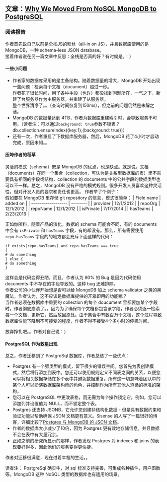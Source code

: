 ## 文章：[Why We Moved From NoSQL MongoDB to PostgreSQL](https://dzone.com/articles/why-we-moved-from-nosql-mongodb-to-postgresql)

### 阅读报告

作者首先说自己以前是全栈JS的粉丝（all-in on JS），并且数据库使用的是 MongoDB，一种 schema-less JSON database。  
接着作者说在另一篇文章中反思：全栈是否真的好？有时候是。：）  

#### 一些小问题
* 作者家的数据库采用的是主备结构。随着数据量的增大，MongoDB 开始出现一些问题：检索每个文档（document）超过一秒。  
作者花了很长时间，用了各种手段（也许）都没找到问题所在，一气之下，新建了台服务器作为主服务器，并重建了从服务器。  
整个世界清净了。。（查询时间恢复到150ms），但之前的问题仍然是未解之谜。  
* MongoDB 的数据量达到 4TB，作者为数据库重建索引时，会导致服务不可用。（读者注：可以通过`background: true`参数不锁表？db.collection.ensureIndex({key:1},{background: true})）  
* 还有一次，作者重启了下数据库服务器，然后，MongoDB 花了4小时才启动完成，原因未知。。  

#### 压垮作者的稻草
灵活的模式（schema）既是 MongoDB 的优点，也是缺点。就是说，文档（documents）在同一个集合（collection，可认为是关系型数据库的表）里不需要具有相同的字段或结构，collection 的 documents 中的公共字段的数据类型也可以不一样。总之，MongoDB 没有严格的模式规则。很多开发人员喜欢这种灵活性，但对开发人员的要求和责任也更高。
作者举了个例子：  
假如要在 MongoDB 里存储 git repository 的信息，模式很简单：
|     Field name     | added on    | 
| ------------------ | -------- | 
| provider	| 12/1/2012 |
| repoOrg	| 12/1/2012 |
| repoName	| 12/1/2012 |
| isPrivate	| 7/17/2014 |
| hasTeams	| 2/23/2016 |

正如你所料，随着产品的演化，数据的 schema 可能会不同，有的 documents 中会有 `isPrivate` 和 `hasTeams` 字段，有的却没有。那么，所有需要使用 `repo.hasTeams` 字段的的地方都会充斥下面这样的代码：
```
if exists(repo.hasTeams) and repo.hasTeams === true
{
# do something
} else {
# do something
}
```
这样会是代码变得丑陋，而且，作者认为 90% 的 Bug 是因为代码使用 documents 中不存在的字段导致的。这种 bug 还难排除。  
作者公司的小伙伴开始想是否可以给 MongoDB 加上 schema validator 之类的黑魔法，作者认为，这不应该是数据库提供的开箱即用的功能嘛？  
当作者必须在数据库中重要的 collection 的每个 doucument 里都要加某个字段时，作者彻底崩溃了。。因为为了确保每个文档都包含该字段，作者必须逐一检索每一个文档，更新它，然后放回原处。由于集合中有数百万个文档，这个过程导致数据库性能下降到不可接受的程度，作者不得不接受4个多小时的停机时间。

放弃挣扎吧。。作者对自己说：）

#### PostgreSQL 作为救星出现
总之，作者迁移到了 PostgreSql 数据库，作者总结了一些优点：

* Postgres 有一个强类型的模式，留下很少的错误空间。您首先为表创建模式，然后将行添加到表中。您还可以使用规则定义不同表之间的关系，以便您可以将相关数据存储在多个表中并避免数据重复。所有这一切意味着团队中的某个人可以扮演数据库架构师的角色，并控制作为所有其他人遵循的标准的架构。
* 您可以在 PostgreSQL 中更改表格，而无需为每个操作锁定它。例如，您可以添加列并设置值为 NULL，而不锁定整个表。
* Postgres 还支持 JSONB，它允许您创建非结构化数据 - 但是具有数据约束和验证功能以帮助确保 JSON 文档更有意义。Sisense 的人写了一篇很好的博客，详细比较了[Postgres 与 MongoDB 的 JSON 文档](https://www.sisense.com/blog/postgres-vs-mongodb-for-storing-json-data/)。
* 作者的数据库大小减少了10倍，因为 Postgres 更有效地存储信息，并且数据不会在表中有大量冗余。
* 正如之前的研究所显示的那样，作者发现 Postgres 对 indexes 和 joins 的表现要好得多，因此他们的服务变得更快捷。

作者对迁移很满意，现在过着幸福的生活。。

读者注： PostgreSql 确实牛，对 sql 标准支持完善，可集成各种插件，用户函数等。MongoDB 这种 NoSQL 类型的数据库也有适用的场景。
